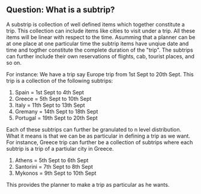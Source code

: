 ## Question: What is a subtrip?

A substrip is collection of well defined items which together constitute a trip. This collection can include items like cities to visit under a trip. All these items will be linear with respect to the time. Asumming that a planner can be at one place at one particular time the subtrip items have unqiue date and time and togther constitute the complete duration of the "trip". The subtrips can further include their own reservations of flights, cab, tourist places, and so on.

For instance:
We have a trip say Europe trip from 1st Sept to 20th Sept.
This trip is a collection of the following subtrips:
1. Spain = 1st Sept to 4th Sept
2. Greece = 5th Sept to 10th Sept
3. Italy = 11th Sept to 13th Sept
4. Gremany = 14th Sept to 18th Sept
5. Portugal = 19th Sept to 20th Sept

Each of these subtrips can further be granulated to n level distribution. What it means is that we can be as particular in defining a trip as we want.
For instance, Greece trip can further be a collection of subtrips where each subtrip is a trip of a partiular city in Greece.
1. Athens = 5th Sept to 6th Sept
2. Santorini = 7th Sept to 8th Sept
3. Mykonos = 9th Sept to 10th Sept

This provides the planner to make a trip as particular as he wants.
